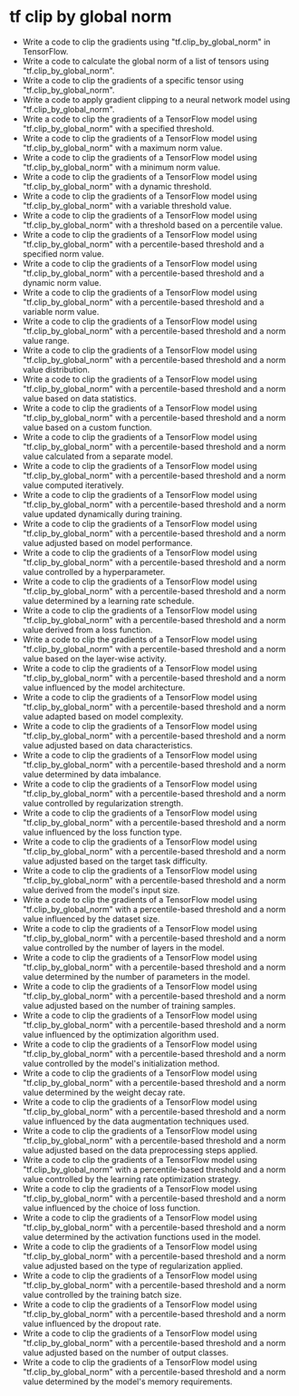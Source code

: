 # tf clip by global norm

- Write a code to clip the gradients using "tf.clip_by_global_norm" in TensorFlow.
- Write a code to calculate the global norm of a list of tensors using "tf.clip_by_global_norm".
- Write a code to clip the gradients of a specific tensor using "tf.clip_by_global_norm".
- Write a code to apply gradient clipping to a neural network model using "tf.clip_by_global_norm".
- Write a code to clip the gradients of a TensorFlow model using "tf.clip_by_global_norm" with a specified threshold.
- Write a code to clip the gradients of a TensorFlow model using "tf.clip_by_global_norm" with a maximum norm value.
- Write a code to clip the gradients of a TensorFlow model using "tf.clip_by_global_norm" with a minimum norm value.
- Write a code to clip the gradients of a TensorFlow model using "tf.clip_by_global_norm" with a dynamic threshold.
- Write a code to clip the gradients of a TensorFlow model using "tf.clip_by_global_norm" with a variable threshold value.
- Write a code to clip the gradients of a TensorFlow model using "tf.clip_by_global_norm" with a threshold based on a percentile value.
- Write a code to clip the gradients of a TensorFlow model using "tf.clip_by_global_norm" with a percentile-based threshold and a specified norm value.
- Write a code to clip the gradients of a TensorFlow model using "tf.clip_by_global_norm" with a percentile-based threshold and a dynamic norm value.
- Write a code to clip the gradients of a TensorFlow model using "tf.clip_by_global_norm" with a percentile-based threshold and a variable norm value.
- Write a code to clip the gradients of a TensorFlow model using "tf.clip_by_global_norm" with a percentile-based threshold and a norm value range.
- Write a code to clip the gradients of a TensorFlow model using "tf.clip_by_global_norm" with a percentile-based threshold and a norm value distribution.
- Write a code to clip the gradients of a TensorFlow model using "tf.clip_by_global_norm" with a percentile-based threshold and a norm value based on data statistics.
- Write a code to clip the gradients of a TensorFlow model using "tf.clip_by_global_norm" with a percentile-based threshold and a norm value based on a custom function.
- Write a code to clip the gradients of a TensorFlow model using "tf.clip_by_global_norm" with a percentile-based threshold and a norm value calculated from a separate model.
- Write a code to clip the gradients of a TensorFlow model using "tf.clip_by_global_norm" with a percentile-based threshold and a norm value computed iteratively.
- Write a code to clip the gradients of a TensorFlow model using "tf.clip_by_global_norm" with a percentile-based threshold and a norm value updated dynamically during training.
- Write a code to clip the gradients of a TensorFlow model using "tf.clip_by_global_norm" with a percentile-based threshold and a norm value adjusted based on model performance.
- Write a code to clip the gradients of a TensorFlow model using "tf.clip_by_global_norm" with a percentile-based threshold and a norm value controlled by a hyperparameter.
- Write a code to clip the gradients of a TensorFlow model using "tf.clip_by_global_norm" with a percentile-based threshold and a norm value determined by a learning rate schedule.
- Write a code to clip the gradients of a TensorFlow model using "tf.clip_by_global_norm" with a percentile-based threshold and a norm value derived from a loss function.
- Write a code to clip the gradients of a TensorFlow model using "tf.clip_by_global_norm" with a percentile-based threshold and a norm value based on the layer-wise activity.
- Write a code to clip the gradients of a TensorFlow model using "tf.clip_by_global_norm" with a percentile-based threshold and a norm value influenced by the model architecture.
- Write a code to clip the gradients of a TensorFlow model using "tf.clip_by_global_norm" with a percentile-based threshold and a norm value adapted based on model complexity.
- Write a code to clip the gradients of a TensorFlow model using "tf.clip_by_global_norm" with a percentile-based threshold and a norm value adjusted based on data characteristics.
- Write a code to clip the gradients of a TensorFlow model using "tf.clip_by_global_norm" with a percentile-based threshold and a norm value determined by data imbalance.
- Write a code to clip the gradients of a TensorFlow model using "tf.clip_by_global_norm" with a percentile-based threshold and a norm value controlled by regularization strength.
- Write a code to clip the gradients of a TensorFlow model using "tf.clip_by_global_norm" with a percentile-based threshold and a norm value influenced by the loss function type.
- Write a code to clip the gradients of a TensorFlow model using "tf.clip_by_global_norm" with a percentile-based threshold and a norm value adjusted based on the target task difficulty.
- Write a code to clip the gradients of a TensorFlow model using "tf.clip_by_global_norm" with a percentile-based threshold and a norm value derived from the model's input size.
- Write a code to clip the gradients of a TensorFlow model using "tf.clip_by_global_norm" with a percentile-based threshold and a norm value influenced by the dataset size.
- Write a code to clip the gradients of a TensorFlow model using "tf.clip_by_global_norm" with a percentile-based threshold and a norm value controlled by the number of layers in the model.
- Write a code to clip the gradients of a TensorFlow model using "tf.clip_by_global_norm" with a percentile-based threshold and a norm value determined by the number of parameters in the model.
- Write a code to clip the gradients of a TensorFlow model using "tf.clip_by_global_norm" with a percentile-based threshold and a norm value adjusted based on the number of training samples.
- Write a code to clip the gradients of a TensorFlow model using "tf.clip_by_global_norm" with a percentile-based threshold and a norm value influenced by the optimization algorithm used.
- Write a code to clip the gradients of a TensorFlow model using "tf.clip_by_global_norm" with a percentile-based threshold and a norm value controlled by the model's initialization method.
- Write a code to clip the gradients of a TensorFlow model using "tf.clip_by_global_norm" with a percentile-based threshold and a norm value determined by the weight decay rate.
- Write a code to clip the gradients of a TensorFlow model using "tf.clip_by_global_norm" with a percentile-based threshold and a norm value influenced by the data augmentation techniques used.
- Write a code to clip the gradients of a TensorFlow model using "tf.clip_by_global_norm" with a percentile-based threshold and a norm value adjusted based on the data preprocessing steps applied.
- Write a code to clip the gradients of a TensorFlow model using "tf.clip_by_global_norm" with a percentile-based threshold and a norm value controlled by the learning rate optimization strategy.
- Write a code to clip the gradients of a TensorFlow model using "tf.clip_by_global_norm" with a percentile-based threshold and a norm value influenced by the choice of loss function.
- Write a code to clip the gradients of a TensorFlow model using "tf.clip_by_global_norm" with a percentile-based threshold and a norm value determined by the activation functions used in the model.
- Write a code to clip the gradients of a TensorFlow model using "tf.clip_by_global_norm" with a percentile-based threshold and a norm value adjusted based on the type of regularization applied.
- Write a code to clip the gradients of a TensorFlow model using "tf.clip_by_global_norm" with a percentile-based threshold and a norm value controlled by the training batch size.
- Write a code to clip the gradients of a TensorFlow model using "tf.clip_by_global_norm" with a percentile-based threshold and a norm value influenced by the dropout rate.
- Write a code to clip the gradients of a TensorFlow model using "tf.clip_by_global_norm" with a percentile-based threshold and a norm value adjusted based on the number of output classes.
- Write a code to clip the gradients of a TensorFlow model using "tf.clip_by_global_norm" with a percentile-based threshold and a norm value determined by the model's memory requirements.